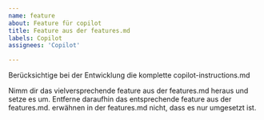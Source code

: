 ```yaml
---
name: feature
about: Feature für copilot
title: Feature aus der features.md 
labels: Copilot
assignees: 'Copilot'

---
```


Berücksichtige bei der Entwicklung die komplette copilot-instructions.md

Nimm dir das vielversprechende feature aus der features.md heraus und setze es um.
Entferne daraufhin das entsprechende feature aus der features.md. erwähnen in der features.md nicht, dass es nur umgesetzt ist.
